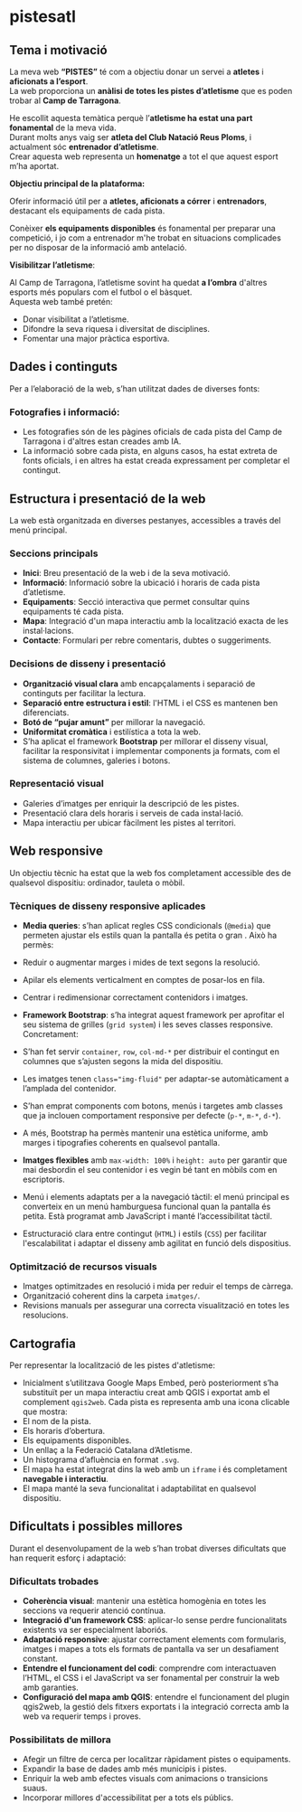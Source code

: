 #  pistesatl

## Tema i motivació

La meva web **“PISTES”** té com a objectiu donar un servei a **atletes** i **aficionats a l’esport**.  
La web proporciona un **anàlisi de totes les pistes d’atletisme** que es poden trobar al **Camp de Tarragona**.

He escollit aquesta temàtica perquè l’**atletisme ha estat una part fonamental** de la meva vida.  
Durant molts anys vaig ser **atleta del Club Natació Reus Ploms**, i actualment sóc **entrenador d’atletisme**.  
Crear aquesta web representa un **homenatge** a tot el que aquest esport m’ha aportat.

**Objectiu principal de la plataforma:**  

 Oferir informació útil per a **atletes, aficionats a córrer** i **entrenadors**, destacant els equipaments de cada pista.

Conèixer **els equipaments disponibles** és fonamental per preparar una competició, i jo com a entrenador m'he trobat en situacions complicades per no disposar de la informació amb antelació.

**Visibilitzar l’atletisme**:

Al Camp de Tarragona, l’atletisme sovint ha quedat **a l’ombra** d'altres esports més populars com el futbol o el bàsquet.  
Aquesta web també pretén:

-  Donar visibilitat a l’atletisme.
-  Difondre la seva riquesa i diversitat de disciplines.
-  Fomentar una major pràctica esportiva.

##  Dades i continguts

Per a l’elaboració de la web, s’han utilitzat dades de diverses fonts:

###  Fotografies i informació:

- Les fotografies són de les pàgines oficials de cada pista del Camp de Tarragona i d'altres estan creades amb IA.
- La informació sobre cada pista, en alguns casos, ha estat extreta de fonts oficials, i en altres ha estat creada expressament per completar el contingut.

##  Estructura i presentació de la web

La web està organitzada en diverses pestanyes, accessibles a través del menú principal.

###  Seccions principals

- **Inici**: Breu presentació de la web i de la seva motivació.
- **Informació**: Informació sobre la ubicació i horaris de cada pista d’atletisme.
- **Equipaments**: Secció interactiva que permet consultar quins equipaments té cada pista.
- **Mapa**: Integració d'un mapa interactiu amb la localització exacta de les instal·lacions.
- **Contacte**: Formulari per rebre comentaris, dubtes o suggeriments.

###  Decisions de disseny i presentació

-  **Organització visual clara** amb encapçalaments i separació de continguts per facilitar la lectura.
-  **Separació entre estructura i estil**: l'HTML i el CSS es mantenen ben diferenciats.
-  **Botó de “pujar amunt”** per millorar la navegació.
-  **Uniformitat cromàtica** i estilística a tota la web.
-  S’ha aplicat el framework **Bootstrap** per millorar el disseny visual, facilitar la responsivitat i implementar components ja formats, com el sistema de columnes, galeries i botons.

###  Representació visual

-  Galeries d’imatges per enriquir la descripció de les pistes.
-  Presentació clara dels horaris i serveis de cada instal·lació.
-  Mapa interactiu per ubicar fàcilment les pistes al territori.

##  Web responsive

Un objectiu tècnic ha estat que la web fos completament accessible des de qualsevol dispositiu: ordinador, tauleta o mòbil.

###  Tècniques de disseny responsive aplicades

-  **Media queries**: s’han aplicat regles CSS condicionals (`@media`) que permeten ajustar els estils quan la pantalla és petita o gran . Això ha permès:
  - Reduir o augmentar marges i mides de text segons la resolució.
  - Apilar els elements verticalment en comptes de posar-los en fila.
  - Centrar i redimensionar correctament contenidors i imatges.

-  **Framework Bootstrap**: s’ha integrat aquest framework per aprofitar el seu sistema de grilles (`grid system`) i les seves classes responsive. Concretament:
  - S’han fet servir `container`, `row`, `col-md-*` per distribuir el contingut en columnes que s’ajusten segons la mida del dispositiu.
  - Les imatges tenen `class="img-fluid"` per adaptar-se automàticament a l’amplada del contenidor.
  - S’han emprat components com botons, menús i targetes amb classes que ja inclouen comportament responsive per defecte (`p-*`, `m-*`, `d-*`).
  - A més, Bootstrap ha permès mantenir una estètica uniforme, amb marges i tipografies coherents en qualsevol pantalla.

-  **Imatges flexibles** amb `max-width: 100%` i `height: auto` per garantir que mai desbordin el seu contenidor i es vegin bé tant en mòbils com en escriptoris.

-  Menú i elements adaptats per a la navegació tàctil: el menú principal es converteix en un menú hamburguesa funcional quan la pantalla és petita. Està programat amb JavaScript i manté l’accessibilitat tàctil.

-  Estructuració clara entre contingut (`HTML`) i estils (`CSS`) per facilitar l'escalabilitat i adaptar el disseny amb agilitat en funció dels dispositius.


###  Optimització de recursos visuals

-  Imatges optimitzades en resolució i mida per reduir el temps de càrrega.
-  Organització coherent dins la carpeta `imatges/`.
-  Revisions manuals per assegurar una correcta visualització en totes les resolucions.

##  Cartografia

Per representar la localització de les pistes d'atletisme:

-  Inicialment s’utilitzava Google Maps Embed, però posteriorment s’ha substituït per un mapa interactiu creat amb QGIS i exportat amb el complement `qgis2web`.
Cada pista es representa amb una icona clicable que mostra:
  - El nom de la pista.
  - Els horaris d’obertura.
  - Els equipaments disponibles.
  - Un enllaç a la Federació Catalana d’Atletisme.
  - Un histograma d’afluència en format `.svg`.
-  El mapa ha estat integrat dins la web amb un `iframe` i és completament **navegable i interactiu**.
-  El mapa manté la seva funcionalitat i adaptabilitat en qualsevol dispositiu.

##  Dificultats i possibles millores

Durant el desenvolupament de la web s’han trobat diverses dificultats que han requerit esforç i adaptació:

###  Dificultats trobades

-  **Coherència visual**: mantenir una estètica homogènia en totes les seccions va requerir atenció contínua.
-  **Integració d'un framework CSS**: aplicar-lo sense perdre funcionalitats existents va ser especialment laboriós.
-  **Adaptació responsive**: ajustar correctament elements com formularis, imatges i mapes a tots els formats de pantalla va ser un desafiament constant.
-  **Entendre el funcionament del codi**: comprendre com interactuaven l’HTML, el CSS i el JavaScript va ser fonamental per construir la web amb garanties.
-  **Configuració del mapa amb QGIS**: entendre el funcionament del plugin qgis2web, la gestió dels fitxers exportats i la integració correcta amb la web va requerir temps i proves.

###  Possibilitats de millora

-  Afegir un filtre de cerca per localitzar ràpidament pistes o equipaments.
-  Expandir la base de dades amb més municipis i pistes.
-  Enriquir la web amb efectes visuals com animacions o transicions suaus.
-  Incorporar millores d'accessibilitat per a tots els públics.

